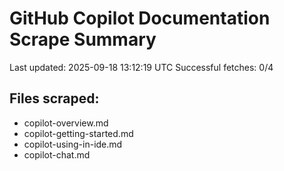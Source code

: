 # GitHub Copilot Documentation Scrape Summary

Last updated: 2025-09-18 13:12:19 UTC
Successful fetches: 0/4

## Files scraped:
- copilot-overview.md
- copilot-getting-started.md
- copilot-using-in-ide.md
- copilot-chat.md
